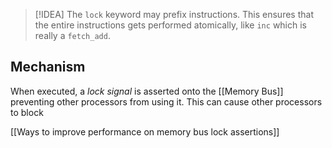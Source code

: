 > [!IDEA]
> The `lock` keyword may prefix instructions. This ensures that the entire instructions gets performed atomically, like `inc` which is really a `fetch_add`. 

## Mechanism
When executed, a *lock signal* is asserted onto the [[Memory Bus]] preventing other processors from using it. This can cause other processors to block

[[Ways to improve performance on memory bus lock assertions]]